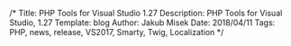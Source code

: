 /*
Title: PHP Tools for Visual Studio 1.27
Description: PHP Tools for Visual Studio, 1.27
Template: blog
Author: Jakub Misek
Date: 2018/04/11
Tags: PHP, news, release, VS2017, Smarty, Twig, Localization
*/